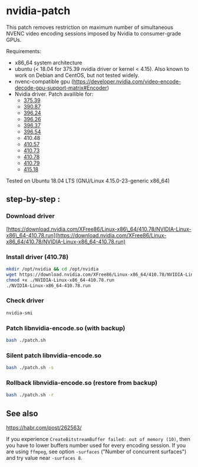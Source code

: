 # nvidia-patch

This patch removes restriction on maximum number of simultaneous NVENC video encoding sessions imposed by Nvidia to consumer-grade GPUs.

Requirements:
- x86\_64 system architecture
- ubuntu (< 18.04 for 375.39 nvidia driver or kernel < 4.15). Also known to work on Debian and CentOS, but not tested widely.
- nvenc-compatible gpu (https://developer.nvidia.com/video-encode-decode-gpu-support-matrix#Encoder)
- Nvidia driver. Patch availible for: 
  - [375.39](https://download.nvidia.com/XFree86/Linux-x86_64/375.39/NVIDIA-Linux-x86_64-375.39.run)
  - [390.87](https://download.nvidia.com/XFree86/Linux-x86_64/390.87/NVIDIA-Linux-x86_64-390.87.run)
  - [396.24](https://download.nvidia.com/XFree86/Linux-x86_64/396.24/NVIDIA-Linux-x86_64-396.24.run)
  - [396.26](https://uk.download.nvidia.com/tesla/396.26/NVIDIA-Linux-x86_64-396.26.run)
  - [396.37](https://uk.download.nvidia.com/tesla/396.37/NVIDIA-Linux-x86_64-396.37.run)
  - [396.54](https://download.nvidia.com/XFree86/Linux-x86_64/396.54/NVIDIA-Linux-x86_64-396.54.run)
  - 410.48
  - [410.57](https://download.nvidia.com/XFree86/Linux-x86_64/410.57/NVIDIA-Linux-x86_64-410.57.run)
  - [410.73](https://download.nvidia.com/XFree86/Linux-x86_64/410.73/NVIDIA-Linux-x86_64-410.73.run)
  - [410.78](https://download.nvidia.com/XFree86/Linux-x86_64/410.78/NVIDIA-Linux-x86_64-410.78.run)
  - [410.79](https://uk.download.nvidia.com/tesla/410.79/NVIDIA-Linux-x86_64-410.79.run)
  - [415.18](https://download.nvidia.com/XFree86/Linux-x86_64/415.18/NVIDIA-Linux-x86_64-415.18.run)


Tested on Ubuntu 18.04 LTS (GNU/Linux 4.15.0-23-generic x86\_64)

## step-by-step :

### Download driver
[https://download.nvidia.com/XFree86/Linux-x86\_64/410.78/NVIDIA-Linux-x86\_64-410.78.run](https://download.nvidia.com/XFree86/Linux-x86_64/410.78/NVIDIA-Linux-x86_64-410.78.run)

### Install driver (410.78)
```bash
mkdir /opt/nvidia && cd /opt/nvidia
wget https://download.nvidia.com/XFree86/Linux-x86_64/410.78/NVIDIA-Linux-x86_64-410.78.run
chmod +x ./NVIDIA-Linux-x86_64-410.78.run
./NVIDIA-Linux-x86_64-410.78.run
```

### Check driver
```bash
nvidia-smi
```

### Patch libnvidia-encode.so (with backup)
```bash
bash ./patch.sh
```

### Silent patch libnvidia-encode.so
```bash
bash ./patch.sh -s
```

### Rollback libnvidia-encode.so (restore from backup)
```bash
bash ./patch.sh -r
```

## See also

https://habr.com/post/262563/

If you experience `CreateBitstreamBuffer failed: out of memory (10)`, then you have to lower buffers number used for every encoding session. If you are using `ffmpeg`, see option `-surfaces` ("Number of concurrent surfaces") and try value near `-surfaces 8`.
